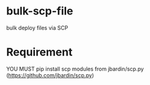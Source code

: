bulk-scp-file
=============
bulk deploy files via SCP


# Requirement
YOU MUST pip install scp modules from jbardin/scp.py (https://github.com/jbardin/scp.py)
